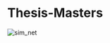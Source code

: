 # Thesis-Masters
![sim_net](https://github.com/Rana-aa/Thesis-Masters/assets/174622322/f947db12-4780-4a96-a1c4-1a690acd5de1)
